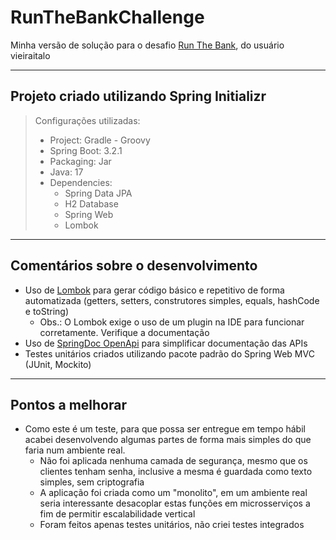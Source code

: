# RunTheBankChallenge
Minha versão de solução para o desafio [Run The Bank](https://github.com/vieiraitalo/Back-End-Challenge), do usuário vieiraitalo

---

## Projeto criado utilizando Spring Initializr

> Configurações utilizadas:  
> - Project: Gradle - Groovy
> - Spring Boot: 3.2.1
> - Packaging: Jar
> - Java: 17
> - Dependencies:
>   - Spring Data JPA
>   - H2 Database
>   - Spring Web
>   - Lombok

---
## Comentários sobre o desenvolvimento

- Uso de [Lombok](https://projectlombok.org/) para gerar código básico e repetitivo de forma automatizada (getters, setters, construtores simples, equals, hashCode e toString)
  - Obs.: O Lombok exige o uso de um plugin na IDE para funcionar corretamente. Verifique a documentação 
- Uso de [SpringDoc OpenApi](https://springdoc.org/)  para simplificar documentação das APIs
- Testes unitários criados utilizando pacote padrão do Spring Web MVC (JUnit, Mockito)

---
## Pontos a melhorar

- Como este é um teste, para que possa ser entregue em tempo hábil acabei desenvolvendo algumas partes de forma mais simples do que faria num ambiente real.
  - Não foi aplicada nenhuma camada de segurança, mesmo que os clientes tenham senha, inclusive a mesma é guardada como texto simples, sem criptografia
  - A aplicação foi criada como um "monolito", em um ambiente real seria interessante desacoplar estas funções em microsserviços a fim de permitir escalabilidade vertical
  - Foram feitos apenas testes unitários, não criei testes integrados
  